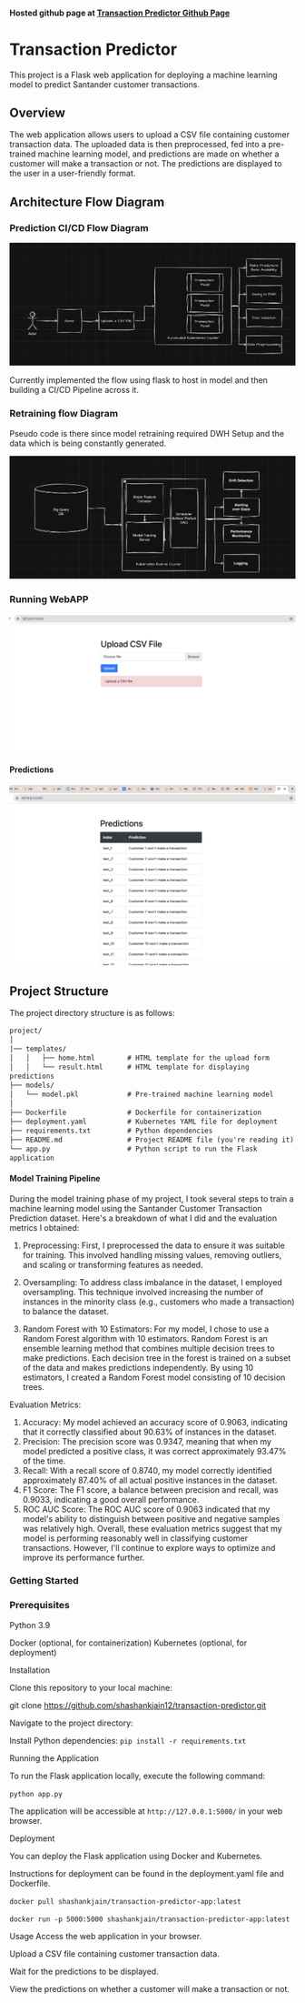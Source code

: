 #### Hosted github page at [Transaction Predictor Github Page](https://shashankjain12.github.io/transaction-predictor/)
# Transaction Predictor
This project is a Flask web application for deploying a machine learning model to predict Santander customer transactions.

## Overview
The web application allows users to upload a CSV file containing customer transaction data. The uploaded data is then preprocessed, fed into a pre-trained machine learning model, and predictions are made on whether a customer will make a transaction or not. The predictions are displayed to the user in a user-friendly format.


## Architecture Flow Diagram

### Prediction CI/CD Flow Diagram

![alt text](/images/prediction_model.png)

Currently implemented the flow using flask to host in model and then building a CI/CD Pipeline across it.

### Retraining flow Diagram
Pseudo code is there since model retraining required DWH Setup and the data which is being constantly generated.

![alt text](/images/retraining_model.png)


### Running WebAPP
![alt text](/images/running_webapp.png)

#### Predictions
![alt text](/images/predictions.png)


## Project Structure
The project directory structure is as follows:

```
project/
│
|── templates/
│   │   ├── home.html        # HTML template for the upload form
│   │   └── result.html      # HTML template for displaying predictions
├── models/
│   └── model.pkl            # Pre-trained machine learning model
│
├── Dockerfile               # Dockerfile for containerization
├── deployment.yaml          # Kubernetes YAML file for deployment
├── requirements.txt         # Python dependencies
├── README.md                # Project README file (you're reading it)
└── app.py                   # Python script to run the Flask application
```

#### Model Training Pipeline

During the model training phase of my project, I took several steps to train a machine learning model using the Santander Customer Transaction Prediction dataset. Here's a breakdown of what I did and the evaluation metrics I obtained:

1. Preprocessing: First, I preprocessed the data to ensure it was suitable for training. This involved handling missing values, removing outliers, and scaling or transforming features as needed.

2. Oversampling: To address class imbalance in the dataset, I employed oversampling. This technique involved increasing the number of instances in the minority class (e.g., customers who made a transaction) to balance the dataset.

3. Random Forest with 10 Estimators: For my model, I chose to use a Random Forest algorithm with 10 estimators. Random Forest is an ensemble learning method that combines multiple decision trees to make predictions. Each decision tree in the forest is trained on a subset of the data and makes predictions independently. By using 10 estimators, I created a Random Forest model consisting of 10 decision trees.

Evaluation Metrics:

1. Accuracy: My model achieved an accuracy score of 0.9063, indicating that it correctly classified about 90.63% of instances in the dataset.
2. Precision: The precision score was 0.9347, meaning that when my model predicted a positive class, it was correct approximately 93.47% of the time.
3. Recall: With a recall score of 0.8740, my model correctly identified approximately 87.40% of all actual positive instances in the dataset.
4. F1 Score: The F1 score, a balance between precision and recall, was 0.9033, indicating a good overall performance.
5. ROC AUC Score: The ROC AUC score of 0.9063 indicated that my model's ability to distinguish between positive and negative samples was relatively high.
Overall, these evaluation metrics suggest that my model is performing reasonably well in classifying customer transactions. However, I'll continue to explore ways to optimize and improve its performance further.


### Getting Started

### Prerequisites
Python 3.9

Docker (optional, for containerization)
Kubernetes (optional, for deployment)

Installation

Clone this repository to your local machine:

git clone https://github.com/shashankjain12/transaction-predictor.git

Navigate to the project directory:

Install Python dependencies:
`pip install -r requirements.txt`


Running the Application

To run the Flask application locally, execute the following command:

`python app.py`

The application will be accessible at `http://127.0.0.1:5000/` in your web browser.

Deployment

You can deploy the Flask application using Docker and Kubernetes. 

Instructions for deployment can be found in the deployment.yaml file and Dockerfile.

`docker pull shashankjain/transaction-predictor-app:latest`

`docker run -p 5000:5000 shashankjain/transaction-predictor-app:latest`

Usage
Access the web application in your browser.

Upload a CSV file containing customer transaction data.

Wait for the predictions to be displayed.

View the predictions on whether a customer will make a transaction or not.